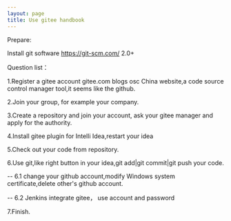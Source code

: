 ```yaml
---
layout: page
title: Use gitee handbook
---
```


Prepare:

Install git software https://git-scm.com/ 2.0+

Question list：

1.Register a gitee account gitee.com blogs osc China website,a code source control manager tool,it seems like the github.

2.Join your group, for example your company.

3.Create a repository and join your account, ask your gitee manager and apply for the authority.

4.Install gitee plugin for Intelli Idea,restart your idea

5.Check out your code from repository.

6.Use git,like right button in your idea,git add|git commit|git push your code.

   -- 6.1 change your github account,modify Windows system certificate,delete other's github account.
   
   -- 6.2 Jenkins integrate gitee， use account and password
   
7.Finish.